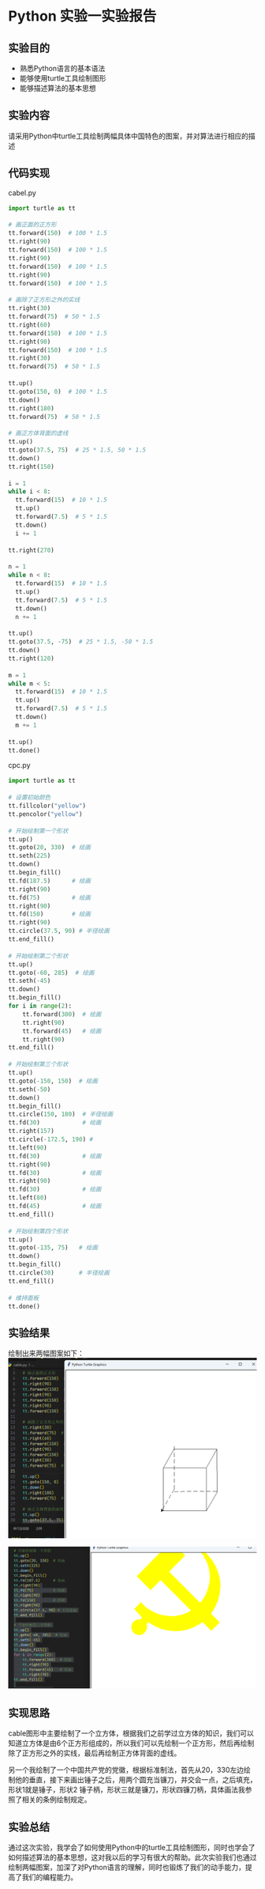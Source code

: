 # Python 实验一实验报告

## 实验目的

- 熟悉Python语言的基本语法
- 能够使用turtle工具绘制图形
- 能够描述算法的基本思想

## 实验内容

请采用Python中turtle工具绘制两幅具体中国特色的图案，并对算法进行相应的描述

## 代码实现

cabel.py

```python
import turtle as tt  

# 画正面的正方形
tt.forward(150)  # 100 * 1.5
tt.right(90)
tt.forward(150)  # 100 * 1.5
tt.right(90)
tt.forward(150)  # 100 * 1.5
tt.right(90)
tt.forward(150)  # 100 * 1.5

# 画除了正方形之外的实线
tt.right(30)
tt.forward(75)  # 50 * 1.5
tt.right(60)
tt.forward(150)  # 100 * 1.5
tt.right(90)
tt.forward(150)  # 100 * 1.5
tt.right(30)
tt.forward(75)  # 50 * 1.5

tt.up()
tt.goto(150, 0)  # 100 * 1.5
tt.down()
tt.right(180)
tt.forward(75)  # 50 * 1.5

# 画正方体背面的虚线
tt.up()
tt.goto(37.5, 75)  # 25 * 1.5, 50 * 1.5
tt.down()
tt.right(150)

i = 1
while i < 8:
  tt.forward(15)  # 10 * 1.5
  tt.up()
  tt.forward(7.5)  # 5 * 1.5
  tt.down()
  i += 1

tt.right(270)

n = 1
while n < 8:
  tt.forward(15)  # 10 * 1.5
  tt.up()
  tt.forward(7.5)  # 5 * 1.5
  tt.down()
  n += 1

tt.up()
tt.goto(37.5, -75)  # 25 * 1.5, -50 * 1.5
tt.down()
tt.right(120)

m = 1
while m < 5:
  tt.forward(15)  # 10 * 1.5
  tt.up()
  tt.forward(7.5)  # 5 * 1.5
  tt.down()
  m += 1

tt.up()
tt.done()
```

cpc.py

```python
import turtle as tt

# 设置初始颜色
tt.fillcolor("yellow")
tt.pencolor("yellow")

# 开始绘制第一个形状
tt.up()
tt.goto(20, 330)  # 绘画
tt.seth(225)
tt.down()
tt.begin_fill()
tt.fd(187.5)      # 绘画
tt.right(90)
tt.fd(75)         # 绘画
tt.right(90)
tt.fd(150)        # 绘画
tt.right(90)
tt.circle(37.5, 90) # 半径绘画
tt.end_fill()

# 开始绘制第二个形状
tt.up()
tt.goto(-60, 285)  # 绘画
tt.seth(-45)
tt.down()
tt.begin_fill()
for i in range(2):
    tt.forward(300)  # 绘画
    tt.right(90)
    tt.forward(45)   # 绘画
    tt.right(90)
tt.end_fill()

# 开始绘制第三个形状
tt.up()
tt.goto(-150, 150)  # 绘画
tt.seth(-50)
tt.down()
tt.begin_fill()
tt.circle(150, 180)  # 半径绘画
tt.fd(30)            # 绘画
tt.right(157)
tt.circle(-172.5, 190) # 
tt.left(90)
tt.fd(30)            # 绘画
tt.right(90)
tt.fd(30)            # 绘画
tt.right(90)
tt.fd(30)            # 绘画
tt.left(80)
tt.fd(45)            # 绘画
tt.end_fill()

# 开始绘制第四个形状
tt.up()
tt.goto(-135, 75)   # 绘画
tt.down()
tt.begin_fill()
tt.circle(30)       # 半径绘画
tt.end_fill()

# 维持面板
tt.done()
```

## 实验结果

绘制出来两幅图案如下：
![1729515214731](image/实验1/1729515214731.png)

![1729515224336](image/实验1/1729515224336.png)

## 实现思路

cable图形中主要绘制了一个立方体，根据我们之前学过立方体的知识，我们可以知道立方体是由6个正方形组成的，所以我们可以先绘制一个正方形，然后再绘制除了正方形之外的实线，最后再绘制正方体背面的虚线。

另一个我绘制了一个中国共产党的党徽，根据标准制法，首先从20，330左边绘制他的垂直，接下来画出锤子之后，用两个圆充当镰刀，并交会一点，之后填充，形状1就是锤子，形状2 锤子柄，形状三就是镰刀，形状四镰刀柄，具体画法我参照了相关的条例绘制规定。

## 实验总结

通过这次实验，我学会了如何使用Python中的turtle工具绘制图形，同时也学会了如何描述算法的基本思想，这对我以后的学习有很大的帮助。此次实验我们也通过绘制两幅图案，加深了对Python语言的理解，同时也锻炼了我们的动手能力，提高了我们的编程能力。
